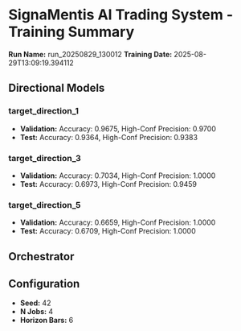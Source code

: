# SignaMentis AI Trading System - Training Summary

**Run Name:** run_20250829_130012
**Training Date:** 2025-08-29T13:09:19.394112

## Directional Models

### target_direction_1
- **Validation:** Accuracy: 0.9675, High-Conf Precision: 0.9700
- **Test:** Accuracy: 0.9364, High-Conf Precision: 0.9383

### target_direction_3
- **Validation:** Accuracy: 0.7034, High-Conf Precision: 1.0000
- **Test:** Accuracy: 0.6973, High-Conf Precision: 0.9459

### target_direction_5
- **Validation:** Accuracy: 0.6659, High-Conf Precision: 1.0000
- **Test:** Accuracy: 0.6709, High-Conf Precision: 1.0000

## Orchestrator


## Configuration

- **Seed:** 42
- **N Jobs:** 4
- **Horizon Bars:** 6
